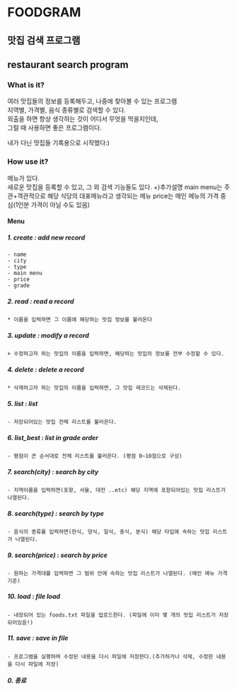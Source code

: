 FOODGRAM
========
맛집 검색 프로그램
------------------
## restaurant search program

### What is it?
여러 맛집들의 정보를 등록해두고, 나중에 찾아볼 수 있는 프로그램   
지역별, 가격별, 음식 종류별로 검색할 수 있다.   
외출을 하면 항상 생각하는 것이 어디서 무엇을 먹을지인데,   
그럴 때 사용하면 좋은 프로그램이다.

내가 다닌 맛집들 기록용으로 시작했다:)

### How use it?
메뉴가 있다.   
새로운 맛집을 등록할 수 있고, 그 외 검색 기능들도 있다.
+)추가설명
main menu는 주관+객관적으로 해당 식당의 대표메뉴라고 생각되는 메뉴
price는 메인 메뉴의 가격 중심(1인분 가격이 아닐 수도 있음)

#### Menu
##### 1. create : add new record
    - name
    - city 
    - type
    - main menu
    - price
    - grade
##### 2. read : read a record
    * 이름을 입력하면 그 이름에 해당하는 맛집 정보를 불러온다
##### 3. update : modify a record
    + 수정하고자 하는 맛집의 이름을 입력하면, 해당하는 맛집의 정보를 전부 수정할 수 있다. 
##### 4. delete : delete a record
    * 삭제하고자 하는 맛집의 이름을 입력하면, 그 맛집 레코드는 삭제된다.
##### 5. list : list
    - 저장되어있는 맛집 전체 리스트를 불러온다.
##### 6. list_best : list in grade order
    - 평점이 큰 순서대로 전체 리스트를 불러온다. (평점 0~10점으로 구성)
##### 7. search(city) : search by city
    - 지역이름을 입력하면(포항, 서울, 대전 ..etc) 해당 지역에 포함되어있는 맛집 리스트가 나열된다.
##### 8. search(type) : search by type
    - 음식의 종류를 입력하면(한식, 양식, 일식, 중식, 분식) 해당 타입에 속하는 맛집 리스트가 나열된다.
##### 9. search(price) : search by price
    - 원하는 가격대를 입력하면 그 범위 안에 속하는 맛집 리스트가 나열된다. (메인 메뉴 가격 기준)
##### 10. load : file load
    - 내장되어 있는 foods.txt 파일을 업로드한다. (파일에 이미 몇 개의 맛집 리스트가 저장되어있음!)
##### 11. save : save in file
    - 프로그램을 실행하며 수정된 내용을 다시 파일에 저장한다.(추가하거나 삭제, 수정한 내용을 다시 파일에 저장)
##### 0. 종료
